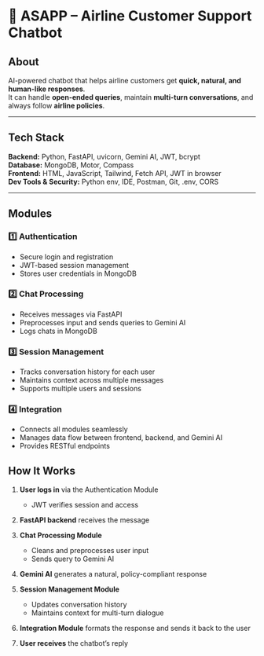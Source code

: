 # 🛫 ASAPP – Airline Customer Support Chatbot

## About
AI-powered chatbot that helps airline customers get **quick, natural, and human-like responses**.  
It can handle **open-ended queries**, maintain **multi-turn conversations**, and always follow **airline policies**.

---

## Tech Stack

**Backend:** Python, FastAPI, uvicorn, Gemini AI, JWT, bcrypt  
**Database:** MongoDB, Motor, Compass  
**Frontend:** HTML, JavaScript, Tailwind, Fetch API, JWT in browser  
**Dev Tools & Security:** Python env, IDE, Postman, Git, .env, CORS  

---

## Modules

### 1️⃣ Authentication
- Secure login and registration  
- JWT-based session management  
- Stores user credentials in MongoDB  

### 2️⃣ Chat Processing
- Receives messages via FastAPI  
- Preprocesses input and sends queries to Gemini AI  
- Logs chats in MongoDB  

### 3️⃣ Session Management
- Tracks conversation history for each user  
- Maintains context across multiple messages  
- Supports multiple users and sessions  

### 4️⃣ Integration
- Connects all modules seamlessly  
- Manages data flow between frontend, backend, and Gemini AI  
- Provides RESTful endpoints  

## How It Works

1. **User logs in** via the Authentication Module  
   - JWT verifies session and access  

2. **FastAPI backend** receives the message  

3. **Chat Processing Module**  
   - Cleans and preprocesses user input  
   - Sends query to Gemini AI  

4. **Gemini AI** generates a natural, policy-compliant response  

5. **Session Management Module**  
   - Updates conversation history  
   - Maintains context for multi-turn dialogue  

6. **Integration Module** formats the response and sends it back to the user  

7. **User receives** the chatbot’s reply




